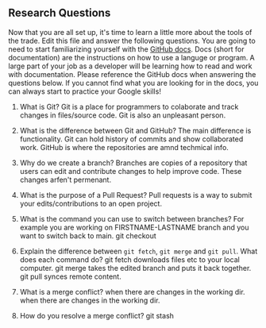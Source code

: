 ## Research Questions 

Now that you are all set up, it's time to learn a little more about the tools of the trade. Edit this file and answer the following questions. You are going to need to start familiarizing yourself with the [GitHub docs](https://docs.github.com/en). Docs (short for documentation) are the instructions on how to use a languge or program. A large part of your job as a developer will be learning how to read and work with documentation. Please reference the GitHub docs when answering the questions below. If you cannot find what you are looking for in the docs, you can always start to practice your Google skills!

1. What is Git?
    Git is a place for programmers to colaborate and track changes in files/source code. Git is also an unpleasant person.
2. What is the difference between Git and GitHub? 
   The main difference is functionality. Git can hold history of commits and show collaborated work. 
GitHub is where the repositories are amnd techmical info.

1. Why do we create a branch? Branches are copies of a repository that users can edit and contribute changes to help improve code. These changes arfen't permenant.
2. What is the purpose of a Pull Request? Pull requests is a way to submit your edits/contributions to an open project.
3. What is the command you can use to switch between branches? For example you are working on FIRSTNAME-LASTNAME branch and you want to switch back to main. git checkout
4. Explain the difference between `git fetch`, `git merge` and `git pull`. What does each command do? git fetch downloads files etc to your local computer.
git merge takes the edited branch and puts it back together.
git pull synces remote content.
7. What is a merge conflict? when there are changes in the working dir. when there are changes in the working dir.
8. How do you resolve a merge conflict? git stash
